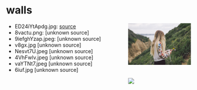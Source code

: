 
# walls

<a href="https://raw.githubusercontent.com/mayinz/walls/master/4VhFwlv.jpeg"><img src="https://raw.githubusercontent.com/mayinz/walls/master/4VhFwlv.jpeg" width="34%" align="right"></a> 

- ED24iYtApdg.jpg: [source](https://unsplash.com/photos/ED24iYtApdg)
- 8vactu.png: [unknown source]
- 9iefghYzap.jpeg: [unknown source]
- v8gx.jpg [unknown source]
- Nesvt7U.jpeg [unknown source]
- 4VhFwlv.jpeg [unknown source]
- vaYTNt7.jpeg [unknown source]
- 6iuf.jpg [unknown source] 

<a href="https://raw.githubusercontent.com/mayinz/walls/master/6iuf.jpg">
<img src="https://raw.githubusercontent.com/mayinz/walls/master/6iuf.jpg"
 width="34%" align="right"></a>
  
